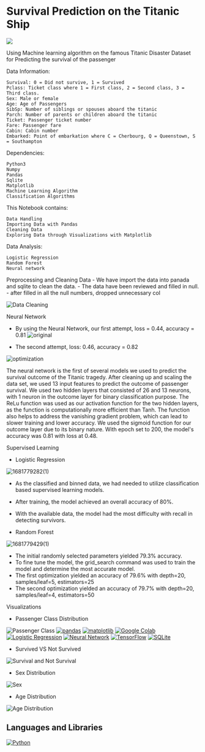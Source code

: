 # Survival Prediction on the Titanic Ship

<img src="https://images8.alphacoders.com/405/405029.jpg">

Using Machine learning algorithm on the famous Titanic Disaster Dataset for Predicting the survival of the passenger

Data Information:

    Survival: 0 = Did not survive, 1 = Survived
    Pclass: Ticket class where 1 = First class, 2 = Second class, 3 = Third class.
    Sex: Male or female
    Age: Age of Passengers
    SibSp: Number of siblings or spouses aboard the titanic
    Parch: Number of parents or children aboard the titanic
    Ticket: Passenger ticket number
    Fare: Passenger fare
    Cabin: Cabin number
    Embarked: Point of embarkation where C = Cherbourg, Q = Queenstown, S = Southampton
 

Dependencies:

    Python3
    Numpy
    Pandas
    Sqlite
    Matplotlib
    Machine Learning Algorithm
    Classification Algorithms
    
This Notebook contains:

    Data Handling
    Importing Data with Pandas
    Cleaning Data
    Exploring Data through Visualizations with Matplotlib

Data Analysis:

    Logistic Regression
    Random Forest
    Neural network
    


Preprocessing and Cleaning Data
    - We have import the data into panada and sqlite to clean the data.
    - The data have been reviewed and filled in null.
    - after filled in all the null numbers, dropped unnecessary col
  
![Data Cleaning](https://user-images.githubusercontent.com/115420417/232640688-92aaf987-be7d-4a2d-b8e6-3e1c5abda3dc.png)



Neural Network

- By using the Neural Network, our first attempt, loss = 0.44, accuracy = 0.81
![original](https://user-images.githubusercontent.com/115420417/232641026-13a0f9e1-0711-4214-9b99-f19ba43329c6.jpg)


- The second attempt, loss: 0.46, accuracy = 0.82

![optimization](https://user-images.githubusercontent.com/115420417/232641033-f6e2d815-e7a2-4996-a33b-24fce5696911.jpg)

The neural network is the first of several models we used to predict the survival outcome of the Titanic tragedy. After cleaning up and scaling the data set, we used 13 input features to predict the outcome of passenger survival. We used two hidden layers that consisted of 26 and 13 neurons, with 1 neuron in the outcome layer for binary classification purpose. The ReLu function was used as our activation function for the two hidden layers, as the function is computationally more efficient than Tanh. The function also helps to address the vanishing gradient problem, which can lead to slower training and lower accuracy.
We used the sigmoid function for our outcome layer due to its binary nature. With epoch set to 200, the model's accuracy was 0.81 with loss at 0.48.


Supervised Learning

- Logistic Regression

![1681779282(1)](https://user-images.githubusercontent.com/115420417/232641491-395df0ed-b312-4f3b-a536-48aa5fa48285.png)

- As the classified and binned data, we had needed to utilize classification based supervised learning models.
- After training, the model achieved an overall accuracy of 80%.
- With the available data, the model had the most difficulty with recall in detecting survivors.


- Random Forest

![1681779429(1)](https://user-images.githubusercontent.com/115420417/232641722-03e6bc78-bb2a-4ab2-97ff-4b1170114a2c.png)

- The initial randomly selected parameters yielded 79.3% accuracy.
- To fine tune the model, the grid_search command was used to train the model and determine the most accurate model.  
- The first optimization yielded an accuracy of 79.6% with depth=20, samples/leaf=5, estimators=25
- The second optimization yielded an accuracy of 79.7% with depth=20, samples/leaf=4, estimators=50


Visualizations 

- Passenger Class Distribution

![Passenger Class](https://user-images.githubusercontent.com/115420417/232641934-44f76aa6-b218-444e-9cc7-e583bd442f7f.png)
[![pandas](https://img.shields.io/badge/pandas-150458?style=for-the-badge&logo=pandas&logoColor=white)](https://github.com/topics/pandas)
[![matplotlib](https://img.shields.io/badge/matplotlib-3776AB?style=for-the-badge&logo=python&logoColor=white)](https://github.com/topics/matplotlib)
[![Google Colab](https://img.shields.io/badge/Google%20Colab-F9AB00?style=for-the-badge&logo=googlecolab&logoColor=white)](https://github.com/topics/google-colab)
[![Logistic Regression](https://img.shields.io/badge/Logistic%20Regression-4F0599?style=for-the-badge)](https://github.com/topics/logistic-regression)
[![Neural Network](https://img.shields.io/badge/Neural%20Network-FF6F00?style=for-the-badge)](https://github.com/topics/neural-network)
[![TensorFlow](https://img.shields.io/badge/TensorFlow-FF6F00?style=for-the-badge&logo=tensorflow&logoColor=white)](https://github.com/topics/tensorflow)
[![SQLite](https://img.shields.io/badge/SQLite-003B57?style=for-the-badge&logo=sqlite&logoColor=white)](https://github.com/topics/sqlite)


- Survived VS Not Survived

![Survival and Not Survival](https://user-images.githubusercontent.com/115420417/232642175-62425376-1fcf-4287-a0ba-9a4793ca4b80.png)


- Sex Distribution

![Sex](https://user-images.githubusercontent.com/115420417/232642211-55471374-5bcb-4024-be87-3add22f8adb3.png)


- Age Distribution

![Age Distribution](https://user-images.githubusercontent.com/115420417/232642239-d29a6bd4-70df-4264-b0bd-519c9079c599.png)

## Languages and Libraries

[![Python](https://img.shields.io/badge/Python-3776AB?style=for-the-badge&logo=python&logoColor=white)](https://github.com/topics/python)
